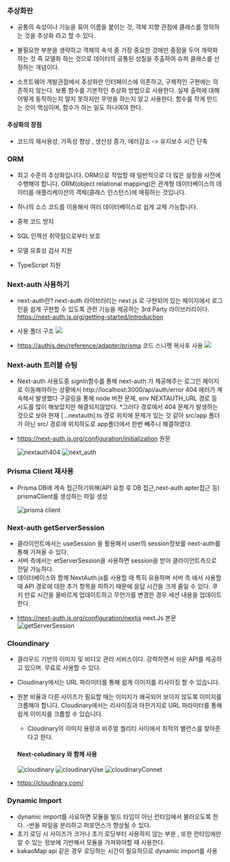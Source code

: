 ### 추상화란

- 공통의 속성이나 기능을 묶어 이름을 붙이는 것, 객체 지향 관점에 클래스를 정의하는 것을 추상화 라고 할 수 있다.

- 불필요한 부분을 생략하고 객체의 속석 중 가장 중요한 것에만 중점을 두어 개략화 하는 것
  즉 모델화 하는 것으로 데이터의 공통된 성질을 추출하여 슈퍼 클래스를 선정하는 개념이다.

- 소프트웨어 개발관점에서 추상화란 인터페이스에 의존하고, 구체적인 구현에는 의존하지 않는다.
  보통 함수를 기본적인 추상화 방법으로 사용한다.
  실제 출력에 대해 어떻게 동작하는지 알지 못하지만 무엇을 하는지 알고 사용한다.
  함수를 작게 만드는 것이 핵심이며, 함수가 하는 일도 하나여야 한다.

#### 추상화의 장점

- 코드의 재사용성, 가독성 향상 , 생산성 증가, 에러감소 -> 유지보수 시간 단축

### ORM

- 최고 수준의 추상화입니다. ORM으로 작업할 때 일반적으로 더 많은 설정을 사전에 수행해야 합니다. ORM(object relational mapping)은 관계형 데이터베이스의 데이터를 애플리케이션의 객체(클래스 인스턴스)에 매핑하는 것입니다.

- 하나의 소스 코드를 이용해서 여러 데이터베이스로 쉽게 교체 가능합니다.
- 중복 코드 방지
- SQL 인젝션 취약점으로부터 보호
- 모델 유효성 검사 지원
- TypeScript 지원

### Next-auth 사용하기

- next-auth란? next-auth 라이브러리는 next.js 로 구현되어 있는 페이지에서 로그인을 쉽게 구현할 수 있도록 관련 기능을 제공하는 3rd Party 라이브러리이다.  
  https://next-auth.js.org/getting-started/introduction

* 사용 폴더 구조 <img src='./noteImg/next-auth.png'/>

* https://authjs.dev/reference/adapter/prisma
  코드 스니펫 복사후 사용
  <img src='./noteImg/nextAuthUse.png'>

### Next-auth 트러블 슈팅

- Next-auth 사용도중 signIn함수를 통해 next-auth 가 제공해주는 로그인 페이지로 이동해야하는 상황에서
  http://localhost:3000/api/auth/error 404 에러가 계속해서 발생했다 구글링을 통해 node 버젼 문제, env NEXTAUTH_URL 경로 등 시도를 많이 해보았지만 해결되지않았다. \*그러다 경로에서 404 문제가 발생하는 것으로 보아
  현재 [...nextauth].ts 경로 위치에 문제가 있는 것 같아 src/app 폴더가 아닌 src/ 경로에 위치하도로 app폴더에서 한번 빼주니 해결하였다.
- https://next-auth.js.org/configuration/initialization 원문

  ![nextauth404](./noteImg//nextAuthTrouble.png)
  ![next_auth](./noteImg/next_auth.png)

### Prisma Client 재사용

- Prisma DB에 게속 접근하기위해(API 요청 후 DB 접근,next-auth apter접근 등) prismaClient를 생성하는 파일 생성

  ![prisma client](./noteImg/image.png)

### Next-auth getServerSession

- 클라이언트에서는 useSession 을 활용해서 user의 session정보를 next-auth를 통해 가져올 수 있다.
- 서버 측에서는 etServerSession을 사용하면 session을 받아 클라이언트측으로 전달 가능하다.
- 데이터베이스와 함께 NextAuth.js를 사용할 때 특히 유용하며 서버 측 에서 사용할 때 API 경로에 대한 추가 항목을 피하기 때문에 응답 시간을 크게 줄일 수 있다. 쿠키 만료 시간을 올바르게 업데이트하고 무언가를 변경한 경우 세션 내용을 업데이트 한다.

* https://next-auth.js.org/configuration/nextjs next.Js 본문
  ![getServerSession](./noteImg/getServerSession.png)

### Cloundinary

- 클라우드 기반의 이미지 및 비디오 관리 서비스이다. 강력하면서 쉬운 API를 제공하고 있으며. 무료로 사용할 수 있다.
- Cloudinary에서는 URL 파라미터를 통해 쉽게 이미지를 리사이징 할 수 있습니다.
- 원본 비율과 다른 사이즈가 필요할 때는 이미지가 왜곡되어 보이지 않도록 이미지를 크롭해야 합니다. Cloudinary에서는 리사이징과 마찬가지로 URL 파라미터를 통해 쉽게 이미지를 크롭할 수 있습니다.

  - Cloudinary의 이미지 용량과 비주얼 퀄리티 사이에서 최적의 밸런스를 찾아준다고 한다.

  #### Next-coludinary 와 함께 사용

  ![cloudinary](./noteImg/cloudinary.png)
  ![cloudinaryUse](./noteImg/cloudinaryUse.png)
  ![cloudinaryConnet](./noteImg/cloudinaryConnet.png)

* https://cloudinary.com/

### Dynamic Import

- dynamic import를 사요하면 모듈을 빌드 타임이 아닌 런타임에서 불러오도록 한다. -번들 파일을 분리하고 퍼포먼스가 향상될 수 있다.
- 초기 로딩 시 사이즈가 크거나 초기 로딩부터 사용하지 않는 부분 , 또한 런타임에만 알 수 있는 정보에 기반해서 모듈을 가져와야할 때 사용한다.
- kakaoMap api 같은 경우 로딩하는 시간이 필요하므로 dynamic import를 사용
